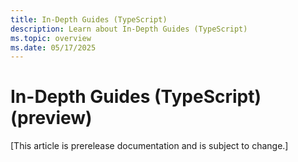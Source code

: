 ```yaml
---
title: In-Depth Guides (TypeScript)
description: Learn about In-Depth Guides (TypeScript)
ms.topic: overview
ms.date: 05/17/2025
---
```


# In-Depth Guides (TypeScript) (preview)

[This article is prerelease documentation and is subject to change.]